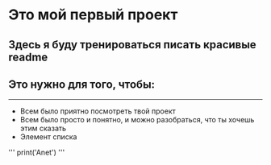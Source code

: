 # **Это мой первый проект**

## Здесь я буду тренироваться писать красивые readme
## Это нужно для того, чтобы:
***

* Всем было приятно посмотреть твой проект
* Всем было просто и понятно, и можно разобраться, что ты хочешь этим сказать
* Элемент списка

'''
print('Anet')
'''
